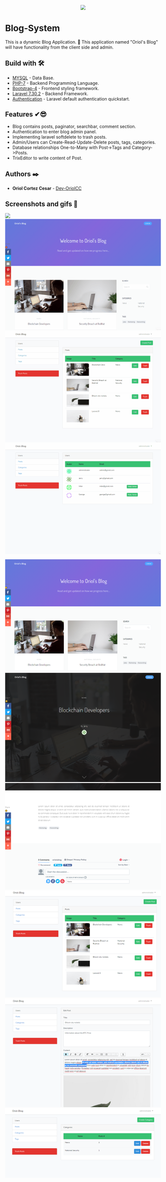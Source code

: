 <p align="center"><a href="https://laravel.com" target="_blank"><img src="https://raw.githubusercontent.com/laravel/art/master/logo-lockup/5%20SVG/2%20CMYK/1%20Full%20Color/laravel-logolockup-cmyk-red.svg" width="400"></a></p>

# Blog-System
This is a dynamic Blog Application. 🙂
This application named "Oriol's Blog" will have functionality from the client side and admin.

## Build with 🛠️
* [MYSQL](https://www.mysql.com) - Data Base.
* [PHP-7](https://www.php.net) - Backend Programming Language.
* [Bootstrap-4](https://getbootstrap.com) - Frontend styling framework.
* [Laravel 7.30.2](https://laravel.com) - Backend Framework.
* [Authentication](https://laravel.com/docs/7.x/authentication) - Laravel default authentication quickstart.

## Features ✔😎
* Blog contains posts, paginator, searchbar, comment section.
* Authentication to enter blog admin panel.
* Implementing laravel softdelete to trash posts.
* Admin/Users can Create-Read-Update-Delete posts, tags, categories.
* Database relationships One-to-Many with Post->Tags and Category->Posts.
* TrixEditor to write content of Post.



## Authors ✒️

* **Oriol Cortez Cesar** - [Dev-OriolCC](https://github.com/Dev-OriolCC)

## Screenshots and gifs 📸
![](screenshots/blog-1.gif)
![](screenshots/blog-2.gif)
![](screenshots/blog-3.gif)
![](screenshots/blog-4.gif)

![](screenshots/blog_1.PNG)
![](screenshots/blog_2.PNG)
![](screenshots/blog_3.PNG)
![](screenshots/blog_4.PNG)
![](screenshots/blog_5.PNG)
![](screenshots/blog_6.PNG)






